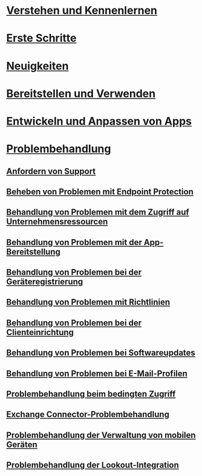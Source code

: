# [Verstehen und Kennenlernen](/intune/understand-explore/introduction-to-microsoft-intune)
# [Erste Schritte](/intune/get-started/what-to-know-before-you-start-microsoft-intune)
# [Neuigkeiten](/intune/whats-new/whats-new-in-microsoft-intune)
<!-- # [Plan and Design](/intune/plan-design/ways-to-do-enterprise-mobility) -->
# [Bereitstellen und Verwenden](/intune/deploy-use/overview-of-device-and-app-lifecycles-in-microsoft-intune)
# [Entwickeln und Anpassen von Apps](/intune/develop/intune-app-sdk)

# [Problembehandlung](general-troubleshooting-tips-for-microsoft-intune.md)
## [Anfordern von Support](how-to-get-support-for-microsoft-intune.md)
## [Beheben von Problemen mit Endpoint Protection](Troubleshoot-Endpoint-Protection-in-microsoft-intune.md)
## [Behandlung von Problemen mit dem Zugriff auf Unternehmensressourcen](Troubleshoot-company-resource-access-problems-with-microsoft-intune.md)
## [Behandlung von Problemen mit der App-Bereitstellung](Troubleshoot-app-deployment-problems-in-microsoft-intune.md)
## [Behandlung von Problemen bei der Geräteregistrierung](troubleshoot-device-enrollment-in-intune.md)
## [Behandlung von Problemen mit Richtlinien](Troubleshoot-policies-in-microsoft-intune.md)
## [Behandlung von Problemen bei der Clienteinrichtung](Troubleshoot-client-setup-in-microsoft-intune.md)
## [Behandlung von Problemen bei Softwareupdates](Troubleshoot-software-updates-in-microsoft-intune.md)
## [Behandlung von Problemen bei E-Mail-Profilen](Troubleshoot-email-profiles-in-microsoft-intune.md)
## [Problembehandlung beim bedingten Zugriff](troubleshoot-conditional-access.md)
## [Exchange Connector-Problembehandlung](troubleshoot-exchange-connector.md)

## [Problembehandlung der Verwaltung von mobilen Geräten](troubleshoot-mam.md)

## [Problembehandlung der Lookout-Integration](troubleshooting-lookout-integration.md)


<!--HONumber=Sep16_HO5-->



